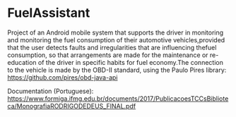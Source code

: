 # FuelAssistant

Project of an Android mobile system that supports the driver in monitoring and monitoring the fuel consumption of their automotive 
vehicles,provided that the user detects faults and irregularities that are influencing thefuel consumption, so that arrangements 
are made for the maintenance or re-education of the driver in specific habits for fuel economy.The connection to the vehicle is 
made by the OBD-II standard, using the Paulo Pires library: https://github.com/pires/obd-java-api

Documentation (Portuguese):
https://www.formiga.ifmg.edu.br/documents/2017/PublicacoesTCCsBiblioteca/MonografiaRODRIGODEDEUS_FINAL.pdf

